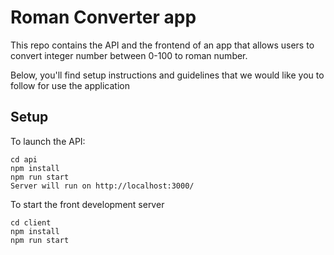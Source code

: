 # Roman Converter app

This repo contains the API and the frontend of an app that
allows users to convert integer number between 0-100 to roman number.


Below, you'll find setup instructions and guidelines that we would
like you to follow for use the application

## Setup

To launch the API:

```
cd api
npm install
npm run start
Server will run on http://localhost:3000/
```

To start the front development server

```
cd client
npm install
npm run start
```
